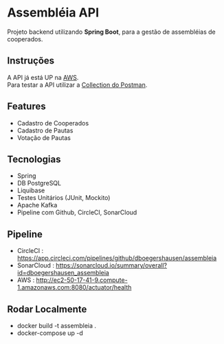 # Assembléia API
Projeto backend utilizando __Spring Boot__, para a gestão de assembléias de cooperados.

## Instruções
A API já está UP na [AWS](http://ec2-50-17-41-9.compute-1.amazonaws.com:8080/actuator/health).  
Para testar a API utilizar a [Collection do Postman](https://www.postman.com/collections/bd048c6fb40da480aaea).  

## Features
- Cadastro de Cooperados
- Cadastro de Pautas
- Votação de Pautas

## Tecnologias
- Spring
- DB PostgreSQL
- Liquibase
- Testes Unitários (JUnit, Mockito)
- Apache Kafka  
- Pipeline com Github, CircleCI, SonarCloud

## Pipeline
- CircleCI : https://app.circleci.com/pipelines/github/dboegershausen/assembleia
- SonarCloud : https://sonarcloud.io/summary/overall?id=dboegershausen_assembleia
- AWS : http://ec2-50-17-41-9.compute-1.amazonaws.com:8080/actuator/health

## Rodar Localmente
- docker build -t assembleia .
- docker-compose up -d



